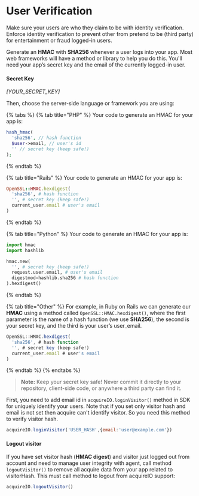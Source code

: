 # User Verification

 Make sure your users are who they claim to be with identity verification. Enforce identity verification to prevent other from pretend to be \(third party\) for entertainment or fraud logged-in users.

 Generate an **HMAC** with **SHA256** whenever a user logs into your app. Most web frameworks will have a method or library to help you do this. You'll need your app’s secret key and the email of the currently logged-in user.

####  **Secret Key**

 _\[YOUR\_SECRET\_KEY\]_

 Then, choose the server-side language or framework you are using:

{% tabs %}
{% tab title="PHP" %}
 Your code to generate an HMAC for your app is:

```php
hash_hmac(
  'sha256', // hash function
  $user->email, // user's id
  '' // secret key (keep safe!)
);
```
{% endtab %}

{% tab title="Rails" %}
 Your code to generate an HMAC for your app is:

```ruby
OpenSSL::HMAC.hexdigest(
  'sha256', # hash function
  '', # secret key (keep safe!)
  current_user.email # user's email
)
```
{% endtab %}

{% tab title="Python" %}
 Your code to generate an HMAC for your app is:

```python
import hmac
import hashlib

hmac.new(
  '', # secret key (keep safe!)
  request.user.email, # user's email
  digestmod=hashlib.sha256 # hash function
).hexdigest()
```
{% endtab %}

{% tab title="Other" %}
 For example, in Ruby on Rails we can generate our **HMAC** using a method called `OpenSSL::HMAC.hexdigest()`, where the first parameter is the name of a hash function \(we use **SHA256**\), the second is your secret key, and the third is your user’s user\_email.

```javascript
OpenSSL::HMAC.hexdigest(
  'sha256', # hash function
  '', # secret key (keep safe!)
  current_user.email # user's email
)
```
{% endtab %}
{% endtabs %}

> **Note:** Keep your secret key safe! Never commit it directly to your repository, client-side code, or anywhere a third party can find it.



First, you need to add email id in `acquireIO.loginVisitor()` method in SDK for uniquely identify your users. Note that if you set only visitor hash and email is not set then acquire can't identify visitor. So you need this method to verify visitor hash.

```javascript
acquireIO.loginVisitor('USER_HASH',{email:'user@example.com'})
```

####  **Logout visitor**

If you have set visitor hash \(**HMAC digest**\) and visitor just logged out from account and need to manage user integrity with agent, call method `logoutVisitor()` to remove all acquire data from your app related to visitorHash. This must call method to logout from acquireIO support:

```javascript
acquireIO.logoutVisitor()
```

```text

```

